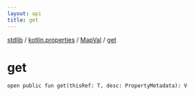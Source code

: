 ```yaml
---
layout: api
title: get
---
```

[stdlib](../../index.html) / [kotlin.properties](../index.html) / [MapVal](index.html) / [get](get.html)

# get

```
open public fun get(thisRef: T, desc: PropertyMetadata): V
```
